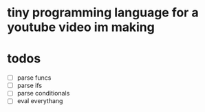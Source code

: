 # tiny programming language for a youtube video im making

# todos

- [ ] parse funcs
- [ ] parse ifs
- [ ] parse conditionals
- [ ] eval everythang

